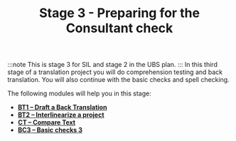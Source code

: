 ﻿---
title: Stage 3 - Preparing for the Consultant check
---
:::note 
This is stage 3 for SIL and stage 2 in the UBS plan.
:::
In this third stage of a translation project you will do comprehension testing and back translation. You will also continue with the basic checks and spell checking.

The following modules will help you in this stage:

- [**BT1 – Draft a Back Translation**](16.BT1.md)
- [**BT2 – Interlinearize a project**](17.BT2.md)
- [**CT – Compare Text**](18.CT.md)
- [**BC3 – Basic checks 3**](19.BC3.md)
